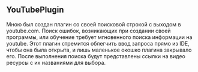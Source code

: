 ## YouTubePlugin

Мною был создан плагин со своей поисковой строкой с выходом в youtube.com.
Поиск ошибок, возникающих при создании своей программы, или обучение требует мгновенного поиска информации на youtube. 
Этот плагин стремится облегчить ввод запроса прямо из IDE, чтобы она была открыта, и лишь маленькое окошко плагина закрывало его.
После выполнения поиска будут представлены ссылки на видео ресурсы с их названиями для выбора.

